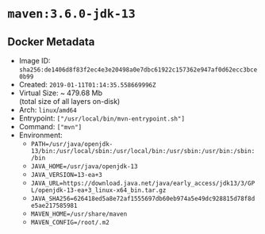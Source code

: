 # `maven:3.6.0-jdk-13`

## Docker Metadata

- Image ID: `sha256:de1406d8f83f2ec4e3e20498a0e7dbc61922c157362e947af0d62ecc3bce0b99`
- Created: `2019-01-11T01:14:35.558669996Z`
- Virtual Size: ~ 479.68 Mb  
  (total size of all layers on-disk)
- Arch: `linux`/`amd64`
- Entrypoint: `["/usr/local/bin/mvn-entrypoint.sh"]`
- Command: `["mvn"]`
- Environment:
  - `PATH=/usr/java/openjdk-13/bin:/usr/local/sbin:/usr/local/bin:/usr/sbin:/usr/bin:/sbin:/bin`
  - `JAVA_HOME=/usr/java/openjdk-13`
  - `JAVA_VERSION=13-ea+3`
  - `JAVA_URL=https://download.java.net/java/early_access/jdk13/3/GPL/openjdk-13-ea+3_linux-x64_bin.tar.gz`
  - `JAVA_SHA256=626418ed5a8e72af1555697db60eb974a5e49dc928815d78f8de5ae217585981`
  - `MAVEN_HOME=/usr/share/maven`
  - `MAVEN_CONFIG=/root/.m2`
